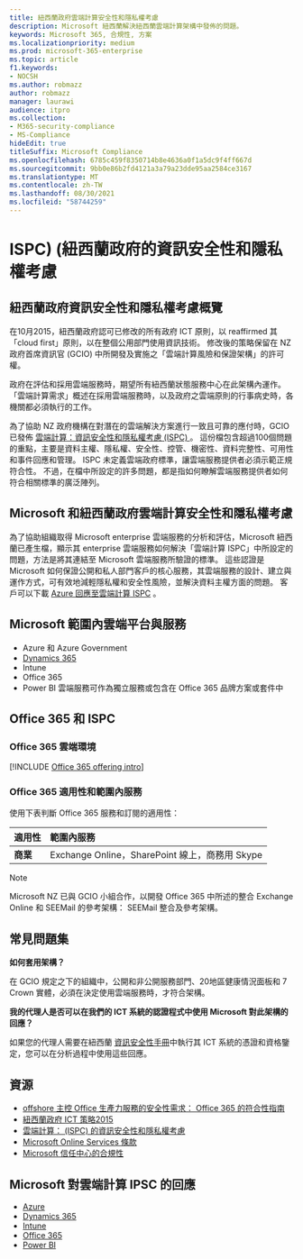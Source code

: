 ```yaml
---
title: 紐西蘭政府雲端計算安全性和隱私權考慮
description: Microsoft 紐西蘭解決紐西蘭雲端計算架構中發佈的問題。
keywords: Microsoft 365, 合規性, 方案
ms.localizationpriority: medium
ms.prod: microsoft-365-enterprise
ms.topic: article
f1.keywords:
- NOCSH
ms.author: robmazz
author: robmazz
manager: laurawi
audience: itpro
ms.collection:
- M365-security-compliance
- MS-Compliance
hideEdit: true
titleSuffix: Microsoft Compliance
ms.openlocfilehash: 6785c459f8350714b8e4636a0f1a5dc9f4ff667d
ms.sourcegitcommit: 9bb0e86b2fd4121a3a79a23dde95aa2584ce3167
ms.translationtype: MT
ms.contentlocale: zh-TW
ms.lasthandoff: 08/30/2021
ms.locfileid: "58744259"
---
```

# <a name="new-zealand-government-information-security-and-privacy-considerations-ispc"></a>ISPC)  (紐西蘭政府的資訊安全性和隱私權考慮

## <a name="new-zealand-government-information-security-and-privacy-considerations-overview"></a>紐西蘭政府資訊安全性和隱私權考慮概覽

在10月2015，紐西蘭政府認可已修改的所有政府 ICT 原則，以 reaffirmed 其「cloud first」原則，以在整個公用部門使用資訊技術。 修改後的策略保留在 NZ 政府首席資訊官 (GCIO) 中所開發及實施之「雲端計算風險和保證架構」的許可權。

政府在評估和採用雲端服務時，期望所有紐西蘭狀態服務中心在此架構內運作。 「雲端計算需求」概述在採用雲端服務時，以及政府之雲端原則的行事病史時，各機關都必須執行的工作。

為了協助 NZ 政府機構在對潛在的雲端解決方案進行一致且可靠的應付時，GCIO 已發佈 [雲端計算：資訊安全性和隱私權考慮 (ISPC) ](https://www.digital.govt.nz/dmsdocument/1~cloud-computing-information-security-and-privacy-considerations/html)。 這份檔包含超過100個問題的重點，主要是資料主權、隱私權、安全性、控管、機密性、資料完整性、可用性和事件回應和管理。 ISPC 未定義雲端政府標準，讓雲端服務提供者必須示範正規符合性。 不過，在檔中所設定的許多問題，都是指如何瞭解雲端服務提供者如何符合相關標準的廣泛陣列。

## <a name="microsoft-and-new-zealand-government-cloud-computing-security-and-privacy-considerations"></a>Microsoft 和紐西蘭政府雲端計算安全性和隱私權考慮

為了協助組織取得 Microsoft enterprise 雲端服務的分析和評估，Microsoft 紐西蘭已產生檔，顯示其 enterprise 雲端服務如何解決「雲端計算 ISPC」中所設定的問題，方法是將其連結至 Microsoft 雲端服務所驗證的標準。 這些認證是 Microsoft 如何保證公開和私人部門客戶的核心服務，其雲端服務的設計、建立與運作方式，可有效地減輕隱私權和安全性風險，並解決資料主權方面的問題。 客戶可以下載 [Azure 回應至雲端計算 ISPC](https://azure.microsoft.com/resources/microsoft-azure-response-to-nz-gcio-cloud-computing-information-security-privacy-considerations/) 。

## <a name="microsoft-in-scope-cloud-platforms--services"></a>Microsoft 範圍內雲端平台與服務

- Azure 和 Azure Government
- [Dynamics 365](https://aka.ms/d365-compliance-list)
- Intune
- Office 365
- Power BI 雲端服務可作為獨立服務或包含在 Office 365 品牌方案或套件中

## <a name="office-365-and-ispc"></a>Office 365 和 ISPC

### <a name="office-365-cloud-environments"></a>Office 365 雲端環境

[!INCLUDE [Office 365 offering intro](../includes/o365-offering-introduction.md)]

### <a name="office-365-applicability-and-in-scope-services"></a>Office 365 適用性和範圍內服務

使用下表判斷 Office 365 服務和訂閱的適用性：

| **適用性** | **範圍內服務** |
|:------------------|:----------------------|
| **商業** | Exchange Online，SharePoint 線上，商務用 Skype |

>[!Note]
>Microsoft NZ 已與 GCIO 小組合作，以開發 Office 365 中所述的整合 Exchange Online 和 SEEMail 的參考架構： SEEMail 整合及參考架構。

## <a name="frequently-asked-questions"></a>常見問題集

**如何套用架構？**

在 GCIO 規定之下的組織中，公開和非公開服務部門、20地區健康情況面板和 7 Crown 實體，必須在決定使用雲端服務時，才符合架構。

**我的代理人是否可以在我們的 ICT 系統的認證程式中使用 Microsoft 對此架構的回應？**

如果您的代理人需要在紐西蘭 [資訊安全性手冊](https://go.microsoft.com/fwlink/p/?linkid=2099496)中執行其 ICT 系統的憑證和資格鑒定，您可以在分析過程中使用這些回應。

## <a name="resources"></a>資源

- [offshore 主控 Office 生產力服務的安全性需求： Office 365 的符合性指南](https://aka.ms/o365-gcio-conformance-guidance)
- [紐西蘭政府 ICT 策略2015](https://www.ict.govt.nz/strategy-and-action-plan/strategy/)
- [雲端計算： (ISPC) 的資訊安全性和隱私權考慮 ](https://www.digital.govt.nz/standards-and-guidance/technology-and-architecture/cloud-services/)
- [Microsoft Online Services 條款](https://aka.ms/Online-Services-Terms)
- [Microsoft 信任中心的合規性](https://www.microsoft.com/trust-center/compliance/compliance-overview)

## <a name="microsoft-responses-to-cloud-computing-ipsc"></a>Microsoft 對雲端計算 IPSC 的回應

- [Azure](https://aka.ms/Azure-NZ-response)
- [Dynamics 365](https://www.microsoft.com/download/details.aspx?id=103390)
- [Intune](https://aka.ms/Intune-NZ-response)
- [Office 365](https://aka.ms/O365-NZ-Response)
- [Power BI](https://download.microsoft.com/download/5/1/7/51726B9B-2E76-49C4-9D4F-A36BF025CB93/Response-to-GCIO-105-questions-Power-BI.pdf)
